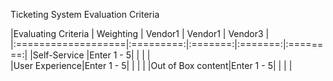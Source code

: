 Ticketing System Evaluation Criteria

|Evaluating Criteria | Weighting | Vendor1 | Vendor1 | Vendor3 |
|:===================|:=========:|:=======:|:=======:|:========:|
|Self-Service	|Enter 1 - 5|	|	|	|	
|User Experience|Enter 1 - 5|	|	|	|
|Out of Box content|Enter 1 - 5|	|	|	|
